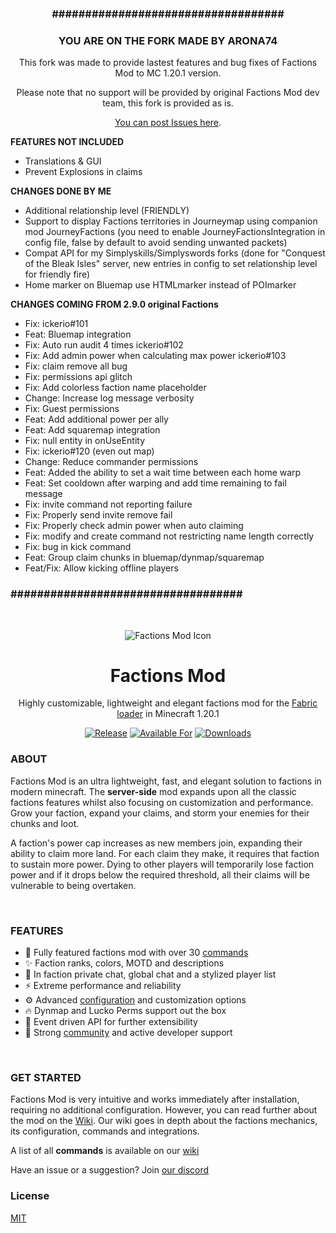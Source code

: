 
<div align="center">

### **###################################**
### **YOU ARE ON THE FORK MADE BY ARONA74**

This fork was made to provide lastest features and bug fixes of Factions Mod to MC 1.20.1 version.
 
Please note that no support will be provided by original Factions Mod dev team, this fork is provided as is.

[You can post Issues here](https://github.com/Arona74/factions/issues).
</div>

**FEATURES NOT INCLUDED**
- Translations & GUI
- Prevent Explosions in claims

**CHANGES DONE BY ME**
- Additional relationship level (FRIENDLY)
- Support to display Factions territories in Journeymap using companion mod JourneyFactions (you need to enable JourneyFactionsIntegration in config file, false by default to avoid sending unwanted packets)
- Compat API for my Simplyskills/Simplyswords forks (done for "Conquest of the Bleak Isles" server, new entries in config to set relationship level for friendly fire)
- Home marker on Bluemap use HTMLmarker instead of POImarker

**CHANGES COMING FROM 2.9.0 original Factions**
- Fix: ickerio#101
- Feat: Bluemap integration
- Fix: Auto run audit 4 times ickerio#102
- Fix: Add admin power when calculating max power ickerio#103
- Fix: claim remove all bug
- Fix: permissions api glitch
- Fix: Add colorless faction name placeholder
- Change: Increase log message verbosity
- Fix: Guest permissions
- Feat: Add additional power per ally
- Feat: Add squaremap integration
- Fix: null entity in onUseEntity
- Fix: ickerio#120 (even out map)
- Change: Reduce commander permissions
- Feat: Added the ability to set a wait time between each home warp
- Feat: Set cooldown after warping and add time remaining to fail message
- Fix: invite command not reporting failure
- Fix: Properly send invite remove fail
- Fix: Properly check admin power when auto claiming
- Fix: modify and create command not restricting name length correctly
- Fix: bug in kick command
- Feat: Group claim chunks in bluemap/dynmap/squaremap
- Feat/Fix: Allow kicking offline players

### **###################################**

</div>

&nbsp;

<div align="center">

<img alt="Factions Mod Icon" src="src/main/resources/assets/factions/icon.png">
 
# Factions Mod

Highly customizable, lightweight and elegant factions mod for the [Fabric loader][fabric] in Minecraft 1.20.1

[![Release](https://img.shields.io/github/v/release/ickerio/factions?style=for-the-badge&include_prereleases&sort=semver)][github:releases]
[![Available For](https://img.shields.io/badge/dynamic/json?label=Available%20For&style=for-the-badge&color=e64626&query=version&url=https%3A%2F%2Fapi.blueish.dev%2Fapi%2Fminecraft%2Fversion%3Fid%3Dfactions)][modrinth]
 [![Downloads](https://img.shields.io/badge/dynamic/json?label=Downloads&style=for-the-badge&color=e64626&query=downloads&url=https%3A%2F%2Fapi.blueish.dev%2Fapi%2Fminecraft%2Fdownloads%3Fcurseid%3D497362%26modrinthid%3Dfactions)][modrinth:releases]

</div>

### **ABOUT**

Factions Mod is an ultra lightweight, fast, and elegant solution to factions in modern minecraft. The **server-side** mod expands upon all the classic factions features whilst also focusing on customization and performance. Grow your faction, expand your claims, and storm your enemies for their chunks and loot.

A faction's power cap increases as new members join, expanding their ability to claim more land. For each claim they make, it requires that faction to sustain more power. Dying to other players will temporarily lose faction power and if it drops below the required threshold, all their claims will be vulnerable to being overtaken.

&nbsp;

### **FEATURES**

- 🎯 Fully featured factions mod with over 30 [commands][wiki:commands]
- ✨ Faction ranks, colors, MOTD and descriptions
- 🎉 In faction private chat, global chat and a stylized player list
- ⚡ Extreme performance and reliability
- ⚙️ Advanced [configuration][wiki:config] and customization options
- 🔥 Dynmap and Lucko Perms support out the box
- 🚀 Event driven API for further extensibility 
- 💬 Strong [community][discord] and active developer support

&nbsp;

### **GET STARTED**

Factions Mod is very intuitive and works immediately after installation, requiring no additional configuration. However, you can read further about the mod on the [Wiki][wiki]. Our wiki goes in depth about the factions mechanics, its configuration, commands and integrations.

A list of all **commands** is available on our [wiki][wiki:commands]

Have an issue or a suggestion? Join [our discord][discord]

### **License**
[MIT](LICENSE)

[fabric]: https://fabricmc.net/
[modrinth]: https://modrinth.com/mod/factions
[modrinth:releases]: https://modrinth.com/mod/factions/versions
[github:releases]: https://github.com/ickerio/factions/releases
[wiki]: https://github.com/ickerio/factions/wiki
[wiki:config]: https://github.com/ickerio/factions/wiki/Config
[wiki:commands]: https://github.com/ickerio/factions/wiki/Commands
[discord]: https://discord.gg/tHPFegeAY8
